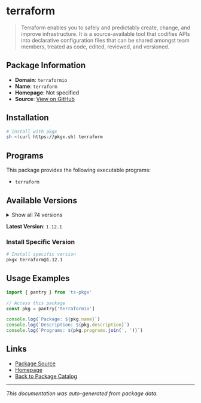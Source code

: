 # terraform

> Terraform enables you to safely and predictably create, change, and improve infrastructure. It is a source-available tool that codifies APIs into declarative configuration files that can be shared amongst team members, treated as code, edited, reviewed, and versioned.

## Package Information

- **Domain**: `terraformio`
- **Name**: `terraform`
- **Homepage**: Not specified
- **Source**: [View on GitHub](https://github.com/pkgxdev/pantry/tree/main/projects/terraform.io/package.yml)

## Installation

```bash
# Install with pkgx
sh <(curl https://pkgx.sh) terraform
```

## Programs

This package provides the following executable programs:

- `terraform`

## Available Versions

<details>
<summary>Show all 74 versions</summary>

- `1.12.1`, `1.12.0`, `1.11.4`, `1.11.3`, `1.11.2`
- `1.11.1`, `1.11.0`, `1.10.5`, `1.10.4`, `1.10.3`
- `1.10.2`, `1.10.1`, `1.10.0`, `1.9.8`, `1.9.7`
- `1.9.6`, `1.9.5`, `1.9.4`, `1.9.3`, `1.9.2`
- `1.9.1`, `1.9.0`, `1.8.5`, `1.8.4`, `1.8.3`
- `1.8.2`, `1.8.1`, `1.8.0`, `1.7.5`, `1.7.4`
- `1.7.3`, `1.7.2`, `1.7.1`, `1.7.0`, `1.6.6`
- `1.6.5`, `1.6.4`, `1.6.3`, `1.6.2`, `1.6.1`
- `1.6.0`, `1.5.7`, `1.5.6`, `1.5.4`, `1.5.3`
- `1.5.2`, `1.5.1`, `1.5.0`, `1.4.7`, `1.4.6`
- `1.4.5`, `1.4.4`, `1.4.3`, `1.4.2`, `1.4.1`
- `1.4.0`, `1.3.10`, `1.3.9`, `1.2.9`, `1.1.7`
- `1.1.0`, `1.0.0`, `0.14.11`, `0.14.5`, `0.13.7`
- `0.13.5`, `0.13.4`, `0.12.31`, `0.12.26`, `0.12.24`
- `0.12.20`, `0.12.6`, `0.12.0`, `0.11.12`

</details>

**Latest Version**: `1.12.1`

### Install Specific Version

```bash
# Install specific version
pkgx terraform@1.12.1
```

## Usage Examples

```typescript
import { pantry } from 'ts-pkgx'

// Access this package
const pkg = pantry['terraformio']

console.log(`Package: ${pkg.name}`)
console.log(`Description: ${pkg.description}`)
console.log(`Programs: ${pkg.programs.join(', ')}`)
```

## Links

- [Package Source](https://github.com/pkgxdev/pantry/tree/main/projects/terraform.io/package.yml)
- [Homepage](#)
- [Back to Package Catalog](../package-catalog.md)

---

*This documentation was auto-generated from package data.*

